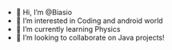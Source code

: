 - 👋 Hi, I’m @Biasio
- 👀 I’m interested in Coding and android world
- 🌱 I’m currently learning Physics
- 💞️ I’m looking to collaborate on Java projects!
